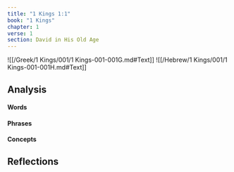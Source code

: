 ```yaml
---
title: "1 Kings 1:1"
book: "1 Kings"
chapter: 1
verse: 1
section: David in His Old Age
---
```

![[/Greek/1 Kings/001/1 Kings-001-001G.md#Text]]
![[/Hebrew/1 Kings/001/1 Kings-001-001H.md#Text]]

## Analysis

#### Words

#### Phrases

#### Concepts

## Reflections
